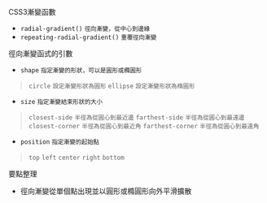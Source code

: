 CSS3漸變函數
- `radial-gradient()` <small>徑向漸變，從中心到邊緣</small>
- `repeating-radial-gradient()` <small>重覆徑向漸變</small>

徑向漸變函式的引數
- `shape` <small>指定漸變的形狀，可以是圓形或橢圓形</small>

>`circle` <small>設定漸變形狀為圓形</small>
>`ellipse` <small>設定漸變形狀為楕圓形</small>
- `size` <small>指定漸變結束形狀的大小</small>

>`closest-side` <small>半徑為從圓心到最近邊</small>
>`farthest-side` <small>半徑為從圓心到最遠邊</small>
>`closest-corner` <small>半徑為從圓心到最近角</small>
>`farthest-corner` <small>半徑為從圓心到最遠角</small>
- `position` <small>指定漸變的起始點</small>

>`top`
>`left`
>`center`
>`right`
>`bottom`

要點整理
- 徑向漸變從單個點出現並以圓形或橢圓形向外平滑擴散